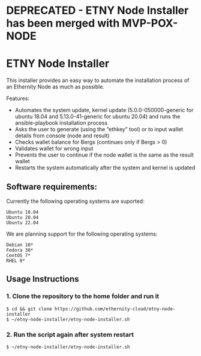# DEPRECATED - ETNY Node Installer has been merged with MVP-POX-NODE

# ETNY Node Installer

This installer provides an easy way to automate the installation process of an Ethernity Node as much as possible.

Features:
-	Automates the system update, kernel update (5.0.0-050000-generic for ubuntu 18.04 and 5.13.0-41-generic for ubuntu 20.04) and runs the ansible-playbook installation process
-	Asks the user to generate (using the “ethkey” tool) or to input wallet details from console (node and result)
-	Checks wallet balance for Bergs (continues only if Bergs > 0)
-	Validates wallet for wrong input 
-	Prevents the user to continue if the node wallet  is the same as the result wallet
-	Restarts the system automatically after the system and kernel is updated

## Software requirements:

Currently the following operating systems are suported:

```
Ubuntu 18.04
Ubuntu 20.04
Ubuntu 22.04
```

We are planning support for the following operating systems:

```
Debian 10*
Fedora 30*
CentOS 7*
RHEL 8*
```

## Usage Instructions

### 1. Clone the repository to the home folder and run it
```
$ cd && git clone https://github.com/ethernity-cloud/etny-node-installer 
$ ~/etny-node-installer/etny-node-installer.sh
```

### 2. Run the script again after system restart
```
$ ~/etny-node-installer/etny-node-installer.sh
```
